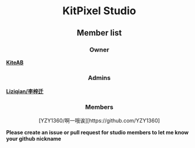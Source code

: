 # <center>KitPixel Studio</center>

## <center>Member list</center>

### <center>Owner</center>

[**KiteAB**](https://github.com/KiteAB)

### <center>Admins</center>

[**Liziqian/李梓迁**](https://github.com/liziqian1)

### <center>Members</center>

<center>[YZY1360/啊一哦诶][https://github.com/YZY1360]</center>

**Please create an issue or pull request for studio members to let me know your github nickname**

